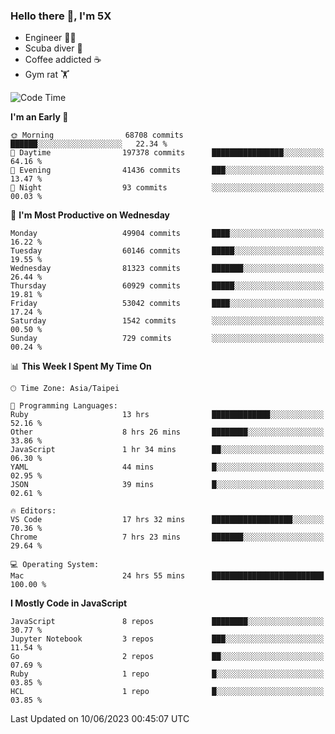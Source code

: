 ### Hello there 👋, I'm 5X

* Engineer 👨‍💻
* Scuba diver 🤿
* Coffee addicted ☕️
* Gym rat 🏋️

<!--START_SECTION:waka-->
![Code Time](http://img.shields.io/badge/Code%20Time-256%20hrs%2045%20mins-blue)

**I'm an Early 🐤** 

```text
🌞 Morning                68708 commits       ██████░░░░░░░░░░░░░░░░░░░   22.34 % 
🌆 Daytime                197378 commits      ████████████████░░░░░░░░░   64.16 % 
🌃 Evening                41436 commits       ███░░░░░░░░░░░░░░░░░░░░░░   13.47 % 
🌙 Night                  93 commits          ░░░░░░░░░░░░░░░░░░░░░░░░░   00.03 % 
```
📅 **I'm Most Productive on Wednesday** 

```text
Monday                   49904 commits       ████░░░░░░░░░░░░░░░░░░░░░   16.22 % 
Tuesday                  60146 commits       █████░░░░░░░░░░░░░░░░░░░░   19.55 % 
Wednesday                81323 commits       ███████░░░░░░░░░░░░░░░░░░   26.44 % 
Thursday                 60929 commits       █████░░░░░░░░░░░░░░░░░░░░   19.81 % 
Friday                   53042 commits       ████░░░░░░░░░░░░░░░░░░░░░   17.24 % 
Saturday                 1542 commits        ░░░░░░░░░░░░░░░░░░░░░░░░░   00.50 % 
Sunday                   729 commits         ░░░░░░░░░░░░░░░░░░░░░░░░░   00.24 % 
```


📊 **This Week I Spent My Time On** 

```text
🕑︎ Time Zone: Asia/Taipei

💬 Programming Languages: 
Ruby                     13 hrs              █████████████░░░░░░░░░░░░   52.16 % 
Other                    8 hrs 26 mins       ████████░░░░░░░░░░░░░░░░░   33.86 % 
JavaScript               1 hr 34 mins        ██░░░░░░░░░░░░░░░░░░░░░░░   06.30 % 
YAML                     44 mins             █░░░░░░░░░░░░░░░░░░░░░░░░   02.95 % 
JSON                     39 mins             █░░░░░░░░░░░░░░░░░░░░░░░░   02.61 % 

🔥 Editors: 
VS Code                  17 hrs 32 mins      ██████████████████░░░░░░░   70.36 % 
Chrome                   7 hrs 23 mins       ███████░░░░░░░░░░░░░░░░░░   29.64 % 

💻 Operating System: 
Mac                      24 hrs 55 mins      █████████████████████████   100.00 % 
```

**I Mostly Code in JavaScript** 

```text
JavaScript               8 repos             ████████░░░░░░░░░░░░░░░░░   30.77 % 
Jupyter Notebook         3 repos             ███░░░░░░░░░░░░░░░░░░░░░░   11.54 % 
Go                       2 repos             ██░░░░░░░░░░░░░░░░░░░░░░░   07.69 % 
Ruby                     1 repo              █░░░░░░░░░░░░░░░░░░░░░░░░   03.85 % 
HCL                      1 repo              █░░░░░░░░░░░░░░░░░░░░░░░░   03.85 % 
```




 Last Updated on 10/06/2023 00:45:07 UTC
<!--END_SECTION:waka-->
